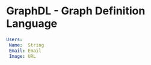 # GraphDL - Graph Definition Language

```yaml
Users:
 Name:  String
 Email: Email
 Image: URL
 ```



